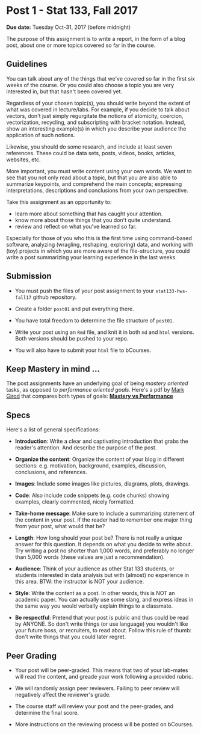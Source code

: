 Post 1 - Stat 133, Fall 2017
================

**Due date:** Tuesday Oct-31, 2017 (before midnight)

The purpose of this assignment is to write a report, in the form of a blog post, about one or more topics covered so far in the course.

Guidelines
----------

You can talk about any of the things that we've covered so far in the first six weeks of the course. Or you could also choose a topic you are very interested in, but that hasn't been covered yet.

Regardless of your chosen topic(s), you should write beyond the extent of what was covered in lecture/labs. For example, if you decide to talk about vectors, don't just simply regurgitate the notions of atomicity, coercion, vectorization, recycling, and subscripting with bracket notation. Instead, show an interesting example(s) in which you describe your audience the application of such notions.

Likewise, you should do some research, and include at least seven references. These could be data sets, posts, videos, books, articles, websites, etc.

More important, you must write content using your own words. We want to see that you not only read about a topic, but that you are also able to summarize keypoints, and comprehend the main concepts; expressing interpretations, descriptions and conclusions from your own perspective.

Take this assignment as an opportunity to:

-   learn more about something that has caught your attention.
-   know more about those things that you don't quite understand.
-   review and reflect on what you've learned so far.

Especially for those of you who this is the first time using command-based software, analyzing (wragling, reshaping, exploring) data, and working with (toy) projects in which you are more aware of the file-structure, you could write a post summarizing your learning experience in the last weeks.

Submission
----------

-   You must push the files of your post assignment to your `stat133-hws-fall17` github repository.

-   Create a folder `post01` and put everything there.

-   You have total freedom to determine the file structure of `post01`.

-   Write your post using an `Rmd` file, and knit it in both `md` and `html` versions. Both versions should be pushed to your repo.

-   You will also have to submit your `html` file to bCourses.

Keep Mastery in mind ...
------------------------

The post assignments have an underlying goal of being *mastery oriented* tasks, as opposed to *performance oriented goals*. Here's a pdf by [Mark Girod](http://www.wou.edu/~girodm/vita.html) that compares both types of goals: **[Mastery vs Performance](../papers/mastery_vs_performance_goals.pdf)**

Specs
-----

Here's a list of general specifications:

-   **Introduction**: Write a clear and captivating introduction that grabs the reader's attention. And describe the purpose of the post.

-   **Organize the content**: Organize the content of your blog in different sections: e.g. motivation, background, examples, discussion, conclusions, and references.

-   **Images**: Include some images like pictures, diagrams, plots, drawings.

-   **Code**: Also include code snippets (e.g. code chunks) showing examples, clearly commented, nicely formatted.

-   **Take-home message**: Make sure to include a summarizing statement of the content in your post. If the reader had to remember one major thing from your post, what would that be?

-   **Length**: How long should your post be? There is not really a unique answer for this question. It depends on what you decide to write about. Try writing a post no shorter than 1,000 words, and preferably no longer than 5,000 words (these values are just a recommendation).

-   **Audience**: Think of your audience as other Stat 133 students, or students interested in data analysis but with (almost) no experience in this area. BTW: the instructor is NOT your audience.

-   **Style**: Write the content as a post. In other words, this is NOT an academic paper. You can actually use some slang, and express ideas in the same way you would verbally explain things to a classmate.

-   **Be respectful**: Pretend that your post is public and thus could be read by ANYONE. So don't write things (or use language) you wouldn't like your future boss, or recruiters, to read about. Follow this rule of thumb: don't write things that you could later regret.

Peer Grading
------------

-   Your post will be peer-graded. This means that two of your lab-mates will read the content, and greade your work following a provided rubric.

-   We will randomly assign peer reviewers. Failing to peer review will negatively affect the reviewer's grade.

-   The course staff will review your post and the peer-grades, and determine the final score.

-   More instructions on the reviewing process will be posted on bCourses.

